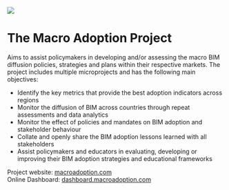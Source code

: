 <a href="https://macroadoption.com/"> <img src="https://bimexcellence.org/wp-content/uploads/macro-adoption-logo-slogan-light.png" /></a>

<h1>The Macro Adoption Project</h1>
 Aims to assist policymakers in developing and/or assessing the macro BIM diffusion policies, strategies and plans within their respective markets. The project includes multiple microprojects and has the following main objectives:
<p></p>

- Identify the key metrics that provide the best adoption indicators across regions
- Monitor the diffusion of BIM across countries through repeat assessments and data analytics
- Monitor the effect of policies and mandates on BIM adoption and stakeholder behaviour
- Collate and openly share the BIM adoption lessons learned with all stakeholders
- Assist policymakers and educators in evaluating, developing or improving their BIM adoption strategies and educational frameworks

Project website: [macroadoption.com](https://macroadoption.com/) </br>
Online Dashboard: [dashboard.macroadoption.com](https://dashboard.macroadoption.com/)
